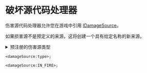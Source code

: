 # 破坏源代码处理器

伤害源代码处理器允许您在游戏中引用 [IDamageSource](/Vanilla/Damage/IDamageSource/)。

如果损害源不是预定义的来源，这将创建一个具有给定名称的新来源。

<details>
    <summary>预注册的伤害源类型</summary>
    <ul>
        <li>IN_FIE</li>
        <li>LIGHTNING_BOLT</li>
        <li>ON_FIRES</li>
        <li>LAVA</li>
        <li>FLOOR</li>
        <li>IN_WALL</li>
        <li>制造业省</li>
        <li>反转</li>
        <li>已开始</li>
        <li>CACTUS</li>
        <li>常见问题</li>
        <li>FLY_INTO_WALL</li>
        <li>OUT_OUT_WORLD</li>
        <li>GENERIC</li>
        <li>MAGIC</li>
        <li>发信人</li>
        <li>ANVIL</li>
        <li>错误_BLOCK</li>
        <li>RANGON_BREATH</li>
        <li>第一页</li>
    </ul>
</details>

```zenscript
<damageSource:type>;

<damageSource:IN_FIRE>;
```